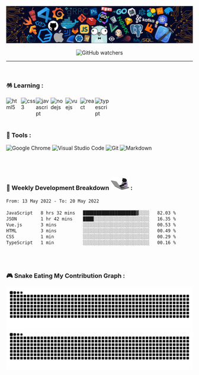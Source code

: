 <img alt="header" src="./assets/img/header.png" />

<p align="center">
  <img alt="GitHub watchers" src="https://img.shields.io/github/watchers/Turing-bot/Turing-bot?style=social">
</p>

---

<br>

### 🪅 Learning :

<p>
  <img alt="html5" align="left" src="https://cdn.jsdelivr.net/gh/devicons/devicon/icons/html5/html5-original.svg" width="40" />
  <img alt="css3" align="left" src="https://cdn.jsdelivr.net/gh/devicons/devicon/icons/css3/css3-original.svg" width="40" />
  <img alt="javascript" align="left" src="https://cdn.jsdelivr.net/gh/devicons/devicon/icons/javascript/javascript-original.svg" width="40" />
  <img alt="nodejs" align="left" src="https://cdn.jsdelivr.net/gh/devicons/devicon/icons/nodejs/nodejs-original.svg" width="40" />
  <img alt="vuejs" align="left" src="https://cdn.jsdelivr.net/gh/devicons/devicon/icons/vuejs/vuejs-original.svg" width="40" />
  <img alt="react" align="left" src="https://cdn.jsdelivr.net/gh/devicons/devicon/icons/react/react-original.svg" width="40" />
  <img alt="typescript" align="left" src="https://cdn.jsdelivr.net/gh/devicons/devicon/icons/typescript/typescript-original.svg" width="40" />        
</p>
  
<br>
<br>
<br>
<br>

### 🔖 Tools :

<p>
  <img alt="Google Chrome" src="https://img.shields.io/badge/Google Chrome-4285F4?&style=flat&logo=Google Chrome&logoColor=white" height="25" />
  <img alt="Visual Studio Code" src="https://img.shields.io/badge/Visual Studio Code-007ACC?&style=flat&logo=Visual Studio Code&logoColor=white" height="25" />
  <img alt="Git"  src="https://img.shields.io/badge/Git-F05032?&style=flat&logo=Git&logoColor=white" height="25" />
  <img alt="Markdown"  src="https://img.shields.io/badge/Markdown-000000?&style=flat&logo=Markdown&logoColor=white" height="25" />
</p>

<br>
<br>

### 🌠 Weekly Development Breakdown <img alt="header" src="./assets/img/coding.gif" width=50 /> :

<!--START_SECTION:waka-->

```text
From: 13 May 2022 - To: 20 May 2022

JavaScript   8 hrs 32 mins   ████████████████████▓░░░░   82.03 %
JSON         1 hr 42 mins    ████░░░░░░░░░░░░░░░░░░░░░   16.35 %
Vue.js       3 mins          ░░░░░░░░░░░░░░░░░░░░░░░░░   00.53 %
HTML         3 mins          ░░░░░░░░░░░░░░░░░░░░░░░░░   00.49 %
CSS          1 min           ░░░░░░░░░░░░░░░░░░░░░░░░░   00.29 %
TypeScript   1 min           ░░░░░░░░░░░░░░░░░░░░░░░░░   00.16 %
```

<!--END_SECTION:waka-->

<br>
<br>

### 🎮 Snake Eating My Contribution Graph :

![github contribution grid snake animation](https://raw.githubusercontent.com/Turing-bot/Turing-bot/output/github-contribution-grid-snake-dark.svg#gh-dark-mode-only)
![github contribution grid snake animation](https://raw.githubusercontent.com/Turing-bot/Turing-bot/output/github-contribution-grid-snake.svg#gh-light-mode-only)
